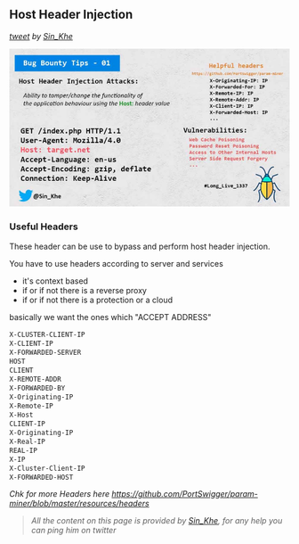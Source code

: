 ## Host Header Injection
*[tweet](https://twitter.com/Sin_Khe/status/1242428505142562819) by [Sin_Khe](https://twitter.com/Sin_Khe)*

<img src="images/1.jpg" width="600" />

### Useful Headers
These header can be use to bypass and perform host header injection.

You have to use headers according to server and services
- it's context based
- if or if not there is a reverse proxy
- if or if not there is a protection or a cloud

basically we want the ones which "ACCEPT ADDRESS"
``` X-FORWARDED-FOR
X-CLUSTER-CLIENT-IP
X-CLIENT-IP
X-FORWARDED-SERVER
HOST
CLIENT
X-REMOTE-ADDR
X-FORWARDED-BY
X-Originating-IP
X-Remote-IP
X-Host
CLIENT-IP
X-Originating-IP
X-Real-IP
REAL-IP
X-IP
X-Cluster-Client-IP
X-FORWARDED-HOST 
```
*Chk for more Headers here https://github.com/PortSwigger/param-miner/blob/master/resources/headers*

> *All the content on this page is provided by [Sin_Khe](https://twitter.com/Sin_Khe), for any help you can ping him on twitter*
